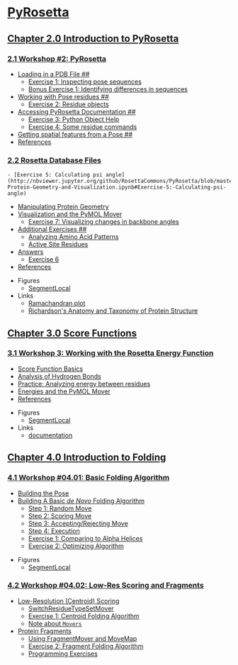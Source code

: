# [PyRosetta](https://RosettaCommons.github.io/PyRosetta)


## [Chapter 2.0 Introduction to PyRosetta](http://nbviewer.jupyter.org/github/RosettaCommons/PyRosetta/blob/master/notebooks/02.00-Introduction-to-PyRosetta.ipynb)

### [2.1 Workshop #2: PyRosetta](http://nbviewer.jupyter.org/github/RosettaCommons/PyRosetta/blob/master/notebooks/02.01-Pose-Basics.ipynb)
- [Loading in a PDB File ##](http://nbviewer.jupyter.org/github/RosettaCommons/PyRosetta/blob/master/notebooks/02.01-Pose-Basics.ipynb#Loading-in-a-PDB-File-##)
    - [Exercise 1: Inspecting pose sequences](http://nbviewer.jupyter.org/github/RosettaCommons/PyRosetta/blob/master/notebooks/02.01-Pose-Basics.ipynb#Exercise-1:-Inspecting-pose-sequences)
    - [Bonus Exercise 1: Identifying differences in sequences](http://nbviewer.jupyter.org/github/RosettaCommons/PyRosetta/blob/master/notebooks/02.01-Pose-Basics.ipynb#Bonus-Exercise-1:-Identifying-differences-in-sequences)
- [Working with Pose residues ##](http://nbviewer.jupyter.org/github/RosettaCommons/PyRosetta/blob/master/notebooks/02.01-Pose-Basics.ipynb#Working-with-Pose-residues-##)
    - [Exercise 2: Residue objects](http://nbviewer.jupyter.org/github/RosettaCommons/PyRosetta/blob/master/notebooks/02.01-Pose-Basics.ipynb#Exercise-2:-Residue-objects)
- [Accessing PyRosetta Documentation ##](http://nbviewer.jupyter.org/github/RosettaCommons/PyRosetta/blob/master/notebooks/02.01-Pose-Basics.ipynb#Accessing-PyRosetta-Documentation-##)
    - [Exercise 3: Python Object Help](http://nbviewer.jupyter.org/github/RosettaCommons/PyRosetta/blob/master/notebooks/02.01-Pose-Basics.ipynb#Exercise-3:-Python-Object-Help)
    - [Exercise 4: Some residue commands](http://nbviewer.jupyter.org/github/RosettaCommons/PyRosetta/blob/master/notebooks/02.01-Pose-Basics.ipynb#Exercise-4:-Some-residue-commands)
- [Getting spatial features from a Pose ##](http://nbviewer.jupyter.org/github/RosettaCommons/PyRosetta/blob/master/notebooks/02.01-Pose-Basics.ipynb#Getting-spatial-features-from-a-Pose-##)
- [References](http://nbviewer.jupyter.org/github/RosettaCommons/PyRosetta/blob/master/notebooks/02.01-Pose-Basics.ipynb#References)

### [2.2 Rosetta Database Files](http://nbviewer.jupyter.org/github/RosettaCommons/PyRosetta/blob/master/notebooks/02.02-Protein-Geometry-and-Visualization.ipynb)
    - [Exercise 5: Calculating psi angle](http://nbviewer.jupyter.org/github/RosettaCommons/PyRosetta/blob/master/notebooks/02.02-Protein-Geometry-and-Visualization.ipynb#Exercise-5:-Calculating-psi-angle)
- [Manipulating Protein Geometry](http://nbviewer.jupyter.org/github/RosettaCommons/PyRosetta/blob/master/notebooks/02.02-Protein-Geometry-and-Visualization.ipynb#Manipulating-Protein-Geometry)
- [Visualization and the PyMOL Mover](http://nbviewer.jupyter.org/github/RosettaCommons/PyRosetta/blob/master/notebooks/02.02-Protein-Geometry-and-Visualization.ipynb#Visualization-and-the-PyMOL-Mover)
    - [Exercise 7: Visualizing changes in backbone angles](http://nbviewer.jupyter.org/github/RosettaCommons/PyRosetta/blob/master/notebooks/02.02-Protein-Geometry-and-Visualization.ipynb#Exercise-7:-Visualizing-changes-in-backbone-angles)
- [Additional Exercises ##](http://nbviewer.jupyter.org/github/RosettaCommons/PyRosetta/blob/master/notebooks/02.02-Protein-Geometry-and-Visualization.ipynb#Additional-Exercises-##)
    - [Analyzing Amino Acid Patterns](http://nbviewer.jupyter.org/github/RosettaCommons/PyRosetta/blob/master/notebooks/02.02-Protein-Geometry-and-Visualization.ipynb#Analyzing-Amino-Acid-Patterns)
    - [Active Site Residues](http://nbviewer.jupyter.org/github/RosettaCommons/PyRosetta/blob/master/notebooks/02.02-Protein-Geometry-and-Visualization.ipynb#Active-Site-Residues)
- [Answers](http://nbviewer.jupyter.org/github/RosettaCommons/PyRosetta/blob/master/notebooks/02.02-Protein-Geometry-and-Visualization.ipynb#Answers)
    - [Exercise 6](http://nbviewer.jupyter.org/github/RosettaCommons/PyRosetta/blob/master/notebooks/02.02-Protein-Geometry-and-Visualization.ipynb#Exercise-6)
- [References](http://nbviewer.jupyter.org/github/RosettaCommons/PyRosetta/blob/master/notebooks/02.02-Protein-Geometry-and-Visualization.ipynb#References)
* Figures
    - [SegmentLocal](PyMOL-tutorial.gif "PyMOL")
* Links
    - [Ramachandran plot](http://kinemage.biochem.duke.edu/teaching/anatax/html/anatax.1b.html)
    - [Richardson's Anatomy and Taxonomy of Protein Structure](http://kinemage.biochem.duke.edu/teaching/anatax/)


## [Chapter 3.0 Score Functions](http://nbviewer.jupyter.org/github/RosettaCommons/PyRosetta/blob/master/notebooks/03.00-Score-Functions.ipynb)

### [3.1 Workshop 3: Working with the Rosetta Energy Function](http://nbviewer.jupyter.org/github/RosettaCommons/PyRosetta/blob/master/notebooks/03.01-Score-Function-Basics.ipynb)
- [Score Function Basics](http://nbviewer.jupyter.org/github/RosettaCommons/PyRosetta/blob/master/notebooks/03.01-Score-Function-Basics.ipynb#Score-Function-Basics)
- [Analysis of Hydrogen Bonds](http://nbviewer.jupyter.org/github/RosettaCommons/PyRosetta/blob/master/notebooks/03.01-Score-Function-Basics.ipynb#Analysis-of-Hydrogen-Bonds)
- [Practice: Analyzing energy between residues](http://nbviewer.jupyter.org/github/RosettaCommons/PyRosetta/blob/master/notebooks/03.01-Score-Function-Basics.ipynb#Practice:-Analyzing-energy-between-residues)
- [Energies and the PyMOL Mover](http://nbviewer.jupyter.org/github/RosettaCommons/PyRosetta/blob/master/notebooks/03.01-Score-Function-Basics.ipynb#Energies-and-the-PyMOL-Mover)
- [References](http://nbviewer.jupyter.org/github/RosettaCommons/PyRosetta/blob/master/notebooks/03.01-Score-Function-Basics.ipynb#References)
* Figures
    - [SegmentLocal](PyMOL-send_energy.gif "send_energy")
* Links
    - [documentation](https://graylab.jhu.edu/PyRosetta.documentation/pyrosetta.toolbox.atom_pair_energy.html?highlight=etable_atom_pair_energies#pyrosetta.toolbox.atom_pair_energy.etable_atom_pair_energies)


## [Chapter 4.0 Introduction to Folding](http://nbviewer.jupyter.org/github/RosettaCommons/PyRosetta/blob/master/notebooks/04.00-Introduction-to-Folding.ipynb)

### [4.1 Workshop #04.01: Basic Folding Algorithm](http://nbviewer.jupyter.org/github/RosettaCommons/PyRosetta/blob/master/notebooks/04.01-Basic-Folding-Algorithm.ipynb)
- [Building the Pose](http://nbviewer.jupyter.org/github/RosettaCommons/PyRosetta/blob/master/notebooks/04.01-Basic-Folding-Algorithm.ipynb#Building-the-Pose)
- [Building A Basic *de Novo* Folding Algorithm](http://nbviewer.jupyter.org/github/RosettaCommons/PyRosetta/blob/master/notebooks/04.01-Basic-Folding-Algorithm.ipynb#Building-A-Basic-*de-Novo*-Folding-Algorithm)
    - [Step 1: Random Move](http://nbviewer.jupyter.org/github/RosettaCommons/PyRosetta/blob/master/notebooks/04.01-Basic-Folding-Algorithm.ipynb#Step-1:-Random-Move)
    - [Step 2: Scoring Move](http://nbviewer.jupyter.org/github/RosettaCommons/PyRosetta/blob/master/notebooks/04.01-Basic-Folding-Algorithm.ipynb#Step-2:-Scoring-Move)
    - [Step 3: Accepting/Rejecting Move](http://nbviewer.jupyter.org/github/RosettaCommons/PyRosetta/blob/master/notebooks/04.01-Basic-Folding-Algorithm.ipynb#Step-3:-Accepting/Rejecting-Move)
    - [Step 4: Execution](http://nbviewer.jupyter.org/github/RosettaCommons/PyRosetta/blob/master/notebooks/04.01-Basic-Folding-Algorithm.ipynb#Step-4:-Execution)
    - [Exercise 1: Comparing to Alpha Helices](http://nbviewer.jupyter.org/github/RosettaCommons/PyRosetta/blob/master/notebooks/04.01-Basic-Folding-Algorithm.ipynb#Exercise-1:-Comparing-to-Alpha-Helices)
    - [Exercise 2: Optimizing Algorithm](http://nbviewer.jupyter.org/github/RosettaCommons/PyRosetta/blob/master/notebooks/04.01-Basic-Folding-Algorithm.ipynb#Exercise-2:-Optimizing-Algorithm)
* Figures
    - [SegmentLocal](folding.gif "folding")

### [4.2 Workshop #04.02: Low-Res Scoring and Fragments](http://nbviewer.jupyter.org/github/RosettaCommons/PyRosetta/blob/master/notebooks/04.02-Low-Res-Scoring-and-Fragments.ipynb)
- [Low-Resolution (Centroid) Scoring](http://nbviewer.jupyter.org/github/RosettaCommons/PyRosetta/blob/master/notebooks/04.02-Low-Res-Scoring-and-Fragments.ipynb#Low-Resolution-(Centroid)-Scoring)
    - [SwitchResidueTypeSetMover](http://nbviewer.jupyter.org/github/RosettaCommons/PyRosetta/blob/master/notebooks/04.02-Low-Res-Scoring-and-Fragments.ipynb#SwitchResidueTypeSetMover)
    - [Exercise 1: Centroid Folding Algorithm](http://nbviewer.jupyter.org/github/RosettaCommons/PyRosetta/blob/master/notebooks/04.02-Low-Res-Scoring-and-Fragments.ipynb#Exercise-1:-Centroid-Folding-Algorithm)
    - [Note about `Movers`](http://nbviewer.jupyter.org/github/RosettaCommons/PyRosetta/blob/master/notebooks/04.02-Low-Res-Scoring-and-Fragments.ipynb#Note-about-`Movers`)
- [Protein Fragments](http://nbviewer.jupyter.org/github/RosettaCommons/PyRosetta/blob/master/notebooks/04.02-Low-Res-Scoring-and-Fragments.ipynb#Protein-Fragments)
    - [Using FragmentMover and MoveMap](http://nbviewer.jupyter.org/github/RosettaCommons/PyRosetta/blob/master/notebooks/04.02-Low-Res-Scoring-and-Fragments.ipynb#Using-FragmentMover-and-MoveMap)
    - [Exercise 2: Fragment Folding Algorithm](http://nbviewer.jupyter.org/github/RosettaCommons/PyRosetta/blob/master/notebooks/04.02-Low-Res-Scoring-and-Fragments.ipynb#Exercise-2:-Fragment-Folding-Algorithm)
    - [Programming Exercises](http://nbviewer.jupyter.org/github/RosettaCommons/PyRosetta/blob/master/notebooks/04.02-Low-Res-Scoring-and-Fragments.ipynb#Programming-Exercises)
